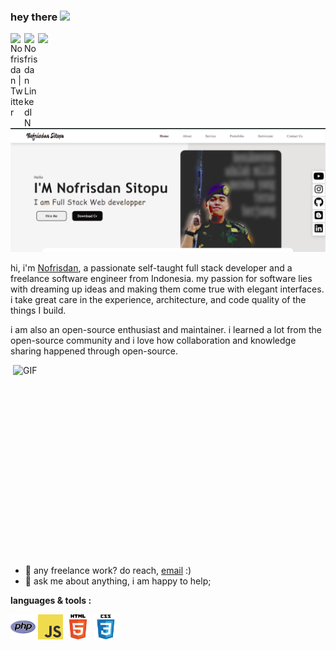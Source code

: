 ### hey there <img src="https://media.giphy.com/media/hvRJCLFzcasrR4ia7z/giphy.gif" width="10px">

<a href="#">
  <img align="left" alt="Nofrisdan | Twitter" width="22px" src="https://raw.githubusercontent.com/peterthehan/peterthehan/master/assets/twitter.svg" />
</a>
<a href="#">
  <img align="left" alt="Nofrisdan LinkedIN" width="22px" src="https://raw.githubusercontent.com/peterthehan/peterthehan/master/assets/linkedin.svg" />
</a>


![](https://visitor-badge.glitch.me/badge?page_id=Nofrisdan.Nofrisdan)

<br />

<img src="https://github.com/Nofrisdan/Nofrisdan/blob/main/PORTOFOLIO1.png" alt="Nofrisdan Sitopu">
<br/>

hi, i'm [Nofrisdan](https://cakdunme.blogspot.com), a passionate self-taught full stack developer and a freelance software engineer from Indonesia. my passion for software lies with dreaming up ideas and making them come true with elegant interfaces. i take great care in the experience, architecture, and code quality of the things I build.

i am also an open-source enthusiast and maintainer. i learned a lot from the open-source community and i love how collaboration and knowledge sharing happened through open-source.


  <img align="right" alt="GIF" src="https://github.com/abhisheknaiidu/abhisheknaiidu/blob/master/code.gif?raw=true" width="500" height="320" />
  
- 💼 any freelance work? do reach, [email](mailto:nofrisdansitopu22@gmail.com) :)
- 💬 ask me about anything, i am happy to help;

**languages & tools :**  

<code><img height="40" src="https://raw.githubusercontent.com/github/explore/80688e429a7d4ef2fca1e82350fe8e3517d3494d/topics/php/php.png"></code>
<code><img height="40" src="https://raw.githubusercontent.com/github/explore/80688e429a7d4ef2fca1e82350fe8e3517d3494d/topics/javascript/javascript.png"></code>
<code><img height="40" src="https://raw.githubusercontent.com/github/explore/80688e429a7d4ef2fca1e82350fe8e3517d3494d/topics/html/html.png"></code>
<code><img height="40" src="https://raw.githubusercontent.com/github/explore/80688e429a7d4ef2fca1e82350fe8e3517d3494d/topics/css/css.png"></code>

<br>

<!-- <p style="margin-top:200px">📈 my github stats</p> -->

<!-- 
<p align="right"> <img src="https://github-readme-stats.vercel.app/api?username=Nofrisdan&show_icons=true&theme=radical" alt="Nofrisdan" /> 
### My Github Stats 
![github stats](https://github-readme-stats-beryl.vercel.app/api?username=nofrisdan&show_icons=true&title_color=fff&icon_color=79ff97&text_color=9f9f9f&bg_color=151515)
